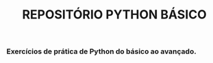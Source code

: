 <html>
<head>
<style>
h1 {text-align: center;}
p {text-align: center;}
div {text-align: center;}
</style>
</head>
<body>
<h1 center>REPOSITÓRIO PYTHON BÁSICO </h1>
<br>
<h3>Exercícios de prática de Python do básico ao avançado.<h3>
</body>
</html>
